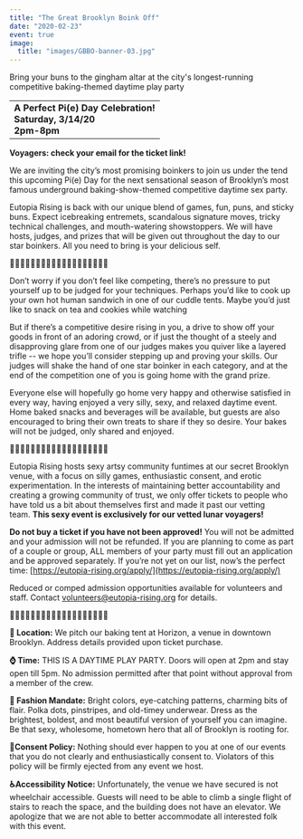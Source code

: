 ```yaml
---
title: "The Great Brooklyn Boink Off"
date: "2020-02-23"
event: true
image:
  title: "images/GBBO-banner-03.jpg"
---
```


Bring your buns to the gingham altar at the city's longest-running competitive baking-themed daytime play party

<table class=""><tbody><tr><td class="has-text-align-center" data-align="center"><strong>A Perfect Pi(e) Day Celebration!<br>Saturday, 3/14/20<br>2pm-8pm</strong></td></tr></tbody></table>

**Voyagers: check your email for the ticket link!**

We are inviting the city’s most promising boinkers to join us under the tend this upcoming Pi(e) Day for the next sensational season of Brooklyn’s most famous underground baking-show-themed competitive daytime sex party.

Eutopia Rising is back with our unique blend of games, fun, puns, and sticky buns. Expect icebreaking entremets, scandalous signature moves, tricky technical challenges, and mouth-watering showstoppers. We will have hosts, judges, and prizes that will be given out throughout the day to our star boinkers. All you need to bring is your delicious self.

🥮🥧👄🥧🥮🥧👄🥧🥮🥧👄🥧🥮🥧👄🥧🥮🥧👄

Don’t worry if you don’t feel like competing, there’s no pressure to put yourself up to be judged for your techniques. Perhaps you’d like to cook up your own hot human sandwich in one of our cuddle tents. Maybe you’d just like to snack on tea and cookies while watching

But if there’s a competitive desire rising in you, a drive to show off your goods in front of an adoring crowd, or if just the thought of a steely and disapproving glare from one of our judges makes you quiver like a layered trifle -- we hope you’ll consider stepping up and proving your skills. Our judges will shake the hand of one star boinker in each category, and at the end of the competition one of you is going home with the grand prize.

Everyone else will hopefully go home very happy and otherwise satisfied in every way, having enjoyed a very silly, sexy, and relaxed daytime event. Home baked snacks and beverages will be available, but guests are also encouraged to bring their own treats to share if they so desire. Your bakes will not be judged, only shared and enjoyed.

🥮🥧👄🥧🥮🥧👄🥧🥮🥧👄🥧🥮🥧👄🥧🥮🥧👄

Eutopia Rising hosts sexy artsy community funtimes at our secret Brooklyn venue, with a focus on silly games, enthusiastic consent, and erotic experimentation. In the interests of maintaining better accountability and creating a growing community of trust, we only offer tickets to people who have told us a bit about themselves first and made it past our vetting team. **This sexy event is exclusively for our vetted lunar voyagers!**

**Do not buy a ticket if you have not been approved!** You will not be admitted and your admission will not be refunded. If you are planning to come as part of a couple or group, ALL members of your party must fill out an application and be approved separately. If you’re not yet on our list, now’s the perfect time: [https://eutopia-rising.org/apply/](https://eutopia-rising.org/apply/)

Reduced or comped admission opportunities available for volunteers and staff. Contact [volunteers@eutopia-rising.org](http://mailto:volunteers@eutopia-rising.org/) for details.

🥮🥧👄🥧🥮🥧👄🥧🥮🥧👄🥧🥮🥧👄🥧🥮🥧👄

**🎪 Location:** We pitch our baking tent at Horizon, a venue in downtown Brooklyn. Address details provided upon ticket purchase.

**⌚ Time:** THIS IS A DAYTIME PLAY PARTY. Doors will open at 2pm and stay open till 5pm. No admission permitted after that point without approval from a member of the crew.

**🥻 Fashion Mandate:** Bright colors, eye-catching patterns, charming bits of flair. Polka dots, pinstripes, and old-timey underwear. Dress as the brightest, boldest, and most beautiful version of yourself you can imagine. Be that sexy, wholesome, hometown hero that all of Brooklyn is rooting for.

**💖Consent Policy:** Nothing should ever happen to you at one of our events that you do not clearly and enthusiastically consent to. Violators of this policy will be firmly ejected from any event we host.

**♿Accessibility Notice:** Unfortunately, the venue we have secured is not wheelchair accessible. Guests will need to be able to climb a single flight of stairs to reach the space, and the building does not have an elevator. We apologize that we are not able to better accommodate all interested folk with this event.
